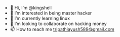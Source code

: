 - 👋 Hi, I’m @kingshell
- 👀 I’m interested in being master hacker
- 🌱 I’m currently learning linux
- 💞️ I’m looking to collaborate on hacking money
- 📫 How to reach me tripathiayush589@gmail.com

<!---
kingshell/kingshell is a ✨ special ✨ repository because its `README.md` (this file) appears on your GitHub profile.
You can click the Preview link to take a look at your changes.
--->
